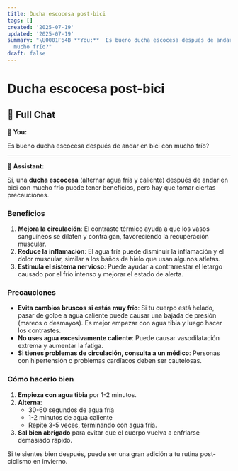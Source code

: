 ```yaml
---
title: Ducha escocesa post-bici
tags: []
created: '2025-07-19'
updated: '2025-07-19'
summary: "\U0001F64B **You:**  Es bueno ducha escocesa después de andar en bici con
  mucho frío?"
draft: false
---
```


# Ducha escocesa post-bici

## 🧠 Full Chat

🙋 **You:**

Es bueno ducha escocesa después de andar en bici con mucho frío?

---

🤖 **Assistant:**

Sí, una **ducha escocesa** (alternar agua fría y caliente) después de andar en bici con mucho frío puede tener beneficios, pero hay que tomar ciertas precauciones.  

### **Beneficios**  
1. **Mejora la circulación**: El contraste térmico ayuda a que los vasos sanguíneos se dilaten y contraigan, favoreciendo la recuperación muscular.  
2. **Reduce la inflamación**: El agua fría puede disminuir la inflamación y el dolor muscular, similar a los baños de hielo que usan algunos atletas.  
3. **Estimula el sistema nervioso**: Puede ayudar a contrarrestar el letargo causado por el frío intenso y mejorar el estado de alerta.  

### **Precauciones**  
- **Evita cambios bruscos si estás muy frío**: Si tu cuerpo está helado, pasar de golpe a agua caliente puede causar una bajada de presión (mareos o desmayos). Es mejor empezar con agua tibia y luego hacer los contrastes.  
- **No uses agua excesivamente caliente**: Puede causar vasodilatación extrema y aumentar la fatiga.  
- **Si tienes problemas de circulación, consulta a un médico**: Personas con hipertensión o problemas cardíacos deben ser cautelosas.  

### **Cómo hacerlo bien**  
1. **Empieza con agua tibia** por 1-2 minutos.  
2. **Alterna**:  
   - 30-60 segundos de agua fría  
   - 1-2 minutos de agua caliente  
   - Repite 3-5 veces, terminando con agua fría.  
3. **Sal bien abrigado** para evitar que el cuerpo vuelva a enfriarse demasiado rápido.  

Si te sientes bien después, puede ser una gran adición a tu rutina post-ciclismo en invierno.